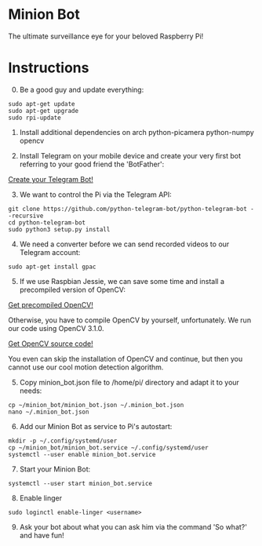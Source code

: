 # Minion Bot
The ultimate surveillance eye for your beloved Raspberry Pi!

# Instructions
0) Be a good guy and update everything:
  ```
sudo apt-get update
sudo apt-get upgrade
sudo rpi-update
  ```
1) Install additional dependencies
on arch python-picamera python-numpy opencv
  
2) Install Telegram on your mobile device and create your very first bot referring to your good friend the 'BotFather':

[Create your Telegram Bot!](https://core.telegram.org/bots)

3) We want to control the Pi via the Telegram API:
  ```
git clone https://github.com/python-telegram-bot/python-telegram-bot --recursive
cd python-telegram-bot
sudo python3 setup.py install
  ```
4) We need a converter before we can send recorded videos to our Telegram account:
  ```
sudo apt-get install gpac
  ```
5) If we use Raspbian Jessie, we can save some time and install a precompiled version of OpenCV:

[Get precompiled OpenCV!](https://github.com/jabelone/OpenCV-for-Pi)

Otherwise, you have to compile OpenCV by yourself, unfortunately. We run our code using OpenCV 3.1.0.

[Get OpenCV source code!](https://opencv.org/releases.html)

You even can skip the installation of OpenCV and continue, but then you cannot use our cool motion detection algorithm.

5) Copy minion_bot.json file to /home/pi/ directory and adapt it to your needs:
  ```
cp ~/minion_bot/minion_bot.json ~/.minion_bot.json
nano ~/.minion_bot.json
  ```
6) Add our Minion Bot as service to Pi's autostart:
  ```
mkdir -p ~/.config/systemd/user
cp ~/minion_bot/minion_bot.service ~/.config/systemd/user
systemctl --user enable minion_bot.service
  ```
7) Start your Minion Bot:
  ```
systemctl --user start minion_bot.service
  ```
8) Enable linger
  ```
sudo loginctl enable-linger <username>
  ```
9) Ask your bot about what you can ask him via the command 'So what?'  and have fun!
